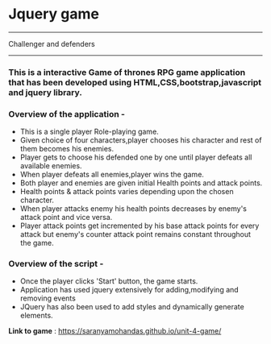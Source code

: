 # Jquery game

---

Challenger and defenders
___

### This is a interactive Game of thrones RPG game application that has been developed using HTML,CSS,bootstrap,javascript and jquery library.

### Overview of the application -
* This is a single player Role-playing game. 
* Given choice of four characters,player chooses his character and rest of them becomes his enemies.
* Player gets to choose his defended one by one until player defeats all available enemies.
* When player defeats all enemies,player wins the game.
* Both player and enemies are given initial Health points and attack points.
* Health points & attack points varies depending upon the chosen character.
* When player attacks enemy his health points decreases by enemy's attack point and vice versa.
* Player attack points get incremented by his base attack points for every attack but enemy's counter attack point remains constant throughout the game.


### Overview of the script -
* Once the player clicks 'Start' button, the game starts.
* Application has used jquery extensively for adding,modifying and removing events
* JQuery has also been used to add styles and dynamically generate elements.

__Link to game__ : https://saranyamohandas.github.io/unit-4-game/
